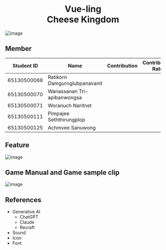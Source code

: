 <h1 align='center'> Vue-ling <br> Cheese Kingdom</h1>

![image](https://github.com/user-attachments/assets/96f9a354-78d3-41a4-87c1-6e8e72872473)


## Member 
| Student ID | Name | Contribution | Contribution Rate |
| ---- | ---- | ---- | ---- |
| 65130500068 | Ratikorn   Damgurnglubpanavanit |
| 65130500070 | Wanassanan Tri-apibanwongsa     |
| 65130500071 | Woranuch   Naritnet             |
| 65130500111 | Pimpajee   Seththirungplop      |
| 65130500125 | Achmvee    Sanuwong             |

## Feature
![image](https://github.com/user-attachments/assets/666c4199-3fd1-4e3c-bf80-3472f9b82ed8)

## Game Manual and Game sample clip
![image](https://github.com/user-attachments/assets/98599469-e647-4731-8031-cf07f78b7dfb)

## References
- Generative AI
  - ChatGPT
  - Claude
  - Recraft
- Sound
- Icon
- Font
